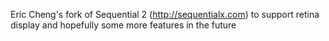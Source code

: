 Eric Cheng's fork of Sequential 2 (http://sequentialx.com) to support retina display and hopefully some more features in the future
